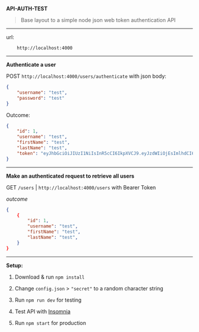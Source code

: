 **API-AUTH-TEST**
> Base layout to a simple node json web token authentication API
----

url:
```
    http://localhost:4000
```
---
**__Authenticate a user__**

POST `http://localhost:4000/users/authenticate` with json body:
```json
{
    "username": "test",
    "password": "test"
}
```
Outcome:
```json
{
    "id": 1,
    "username": "test",
    "firstName": "test",
    "lastName": "test",
    "token": "eyJhbGciOiJIUzI1NiIsInR5cCI6IkpXVCJ9.eyJzdWIiOjEsImlhdCI6MTY2ODkwMDI1OSwiZXhwIjoxNjY5NTA1MDU5fQ.4dYWOlp1pz-Ta4qnIvMe6_J5w63oXYuYHAl-ciwgJQw"
}
```
---
**Make an authenticated request to retrieve all users**

GET `/users` | `http://localhost:4000/users` with Bearer Token

*outcome*
```json
{
    {
        "id": 1,
        "username": "test",
        "firstName": "test",
        "lastName": "test",
    }
}
```
---
**Setup:**

1. Download & run `npm install`

1. Change `config.json` > `"secret"` to a random character string

2. Run `npm run dev` for testing

3. Test API with [Insomnia](https://github.com/Kong/insomnia)

4. Run `npm start` for production